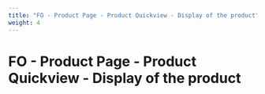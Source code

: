 ```yaml
---
title: "FO - Product Page - Product Quickview - Display of the product"
weight: 4
---
```


# FO - Product Page - Product Quickview - Display of the product
